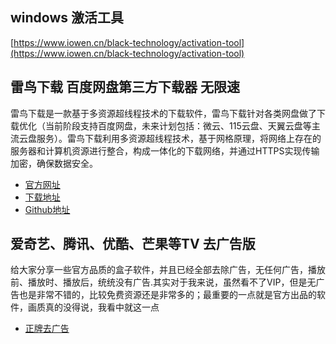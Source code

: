 ## windows 激活工具 
[https://www.iowen.cn/black-technology/activation-tool](https://www.iowen.cn/black-technology/activation-tool)
## 雷鸟下载 百度网盘第三方下载器 无限速
雷鸟下载是一款基于多资源超线程技术的下载软件，雷鸟下载针对各类网盘做了下载优化（当前阶段支持百度网盘，未来计划包括：微云、115云盘、天翼云盘等主流云盘服务）。雷鸟下载利用多资源超线程技术，基于网格原理，将网络上存在的服务器和计算机资源进行整合，构成一体化的下载网络，并通过HTTPS实现传输加密，确保数据安全。
* [官方网址](http://www.thunderbird.bar) 
* [下载地址](https://www.lanzoux.com/b01bdspaj)
* [Github地址](https://github.com/thunderbird-team/ThunderBird_OpenSource)

## 爱奇艺、腾讯、优酷、芒果等TV 去广告版
给大家分享一些官方品质的盒子软件，并且已经全部去除广告，无任何广告，播放前、播放时、播放后，统统没有广告.其实对于我来说，虽然看不了VIP，但是无广告也是非常不错的，比较免费资源还是非常多的；最重要的一点就是官方出品的软件，画质真的没得说，我看中就这一点
* [正牌去广告](https://sharerw.lanzoui.com/b0af5v8mh)
